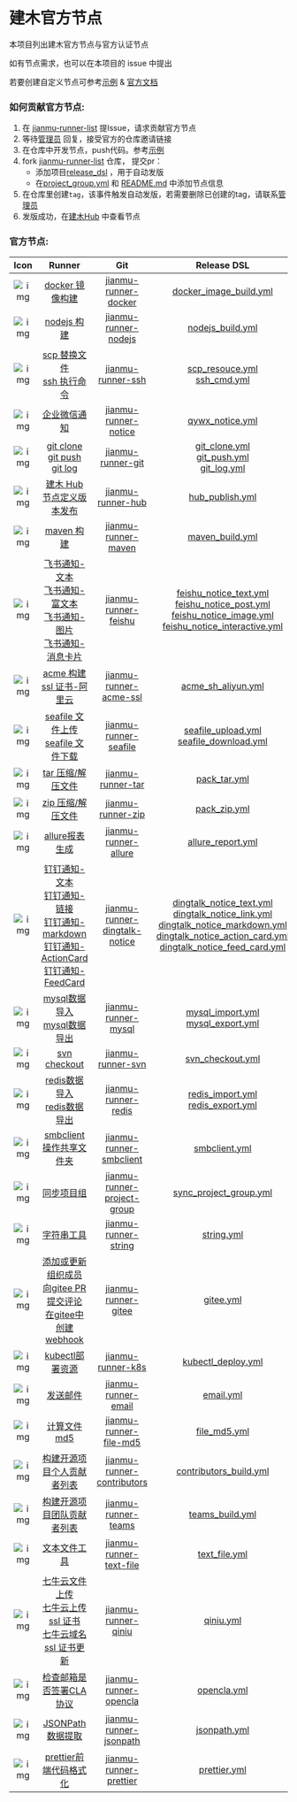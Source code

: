 # 建木官方节点

本项目列出建木官方节点与官方认证节点

如有节点需求，也可以在本项目的 issue 中提出

若要创建自定义节点可参考[示例](https://gitee.com/jianmu-runners/jianmu-runner-example)
& [官方文档](https://docs.jianmu.dev/guide/custom-node.html)

### 如何贡献官方节点:

1. 在 [jianmu-runner-list](https://gitee.com/jianmu-runners/jianmu-runner-list/issues) 提Issue，请求贡献官方节点
2. 等待[管理员](https://gitee.com/liamjung) 回复，接受官方的仓库邀请链接
3. 在仓库中开发节点，push代码。参考[示例](https://gitee.com/jianmu-runners/jianmu-runner-example)
4. fork [jianmu-runner-list](https://gitee.com/jianmu-runners/jianmu-runner-list) 仓库， 提交pr：
    * 添加项目[release_dsl](https://gitee.com/jianmu-runners/jianmu-runner-list/tree/master/release_dsl) ，用于自动发版
    * 在[project_group.yml](https://gitee.com/jianmu-runners/jianmu-runner-list/blob/master/project_group.yml) 和 [README.md](https://gitee.com/jianmu-runners/jianmu-runner-list/blob/master/README.md) 中添加节点信息
5. 在仓库里创建`tag`，该事件触发自动发版，若需要删除已创建的tag，请联系[管理员](https://gitee.com/liamjung)
6. 发版成功，在[建木Hub](https://hub.jianmu.run/) 中查看节点

### 官方节点:

|                             Icon                             |                            Runner                            |                             Git                              |                         Release DSL                          |                            Author                            |
| :----------------------------------------------------------: | :----------------------------------------------------------: | :----------------------------------------------------------: | :----------------------------------------------------------: | :----------------------------------------------------------: |
| ![img](https://img.jianmu.run/node-definition/icon/FvWtndEdOK9WmEc8WCmvKLYpy2Xv?imageView2/2/w/30/h/30/interlace/1/q/100%7CroundPic/radius/!25.5p) | [docker 镜像构建](https://hub.jianmu.run/_/docker_image_build) | [jianmu-runner-docker](https://gitee.com/jianmu-runners/jianmu-runner-docker.git) | [docker_image_build.yml](./release_dsl/docker_image_build.yml) |             [邵嘉诚](https://gitee.com/MKAlieZ)              |
| ![img](https://img.jianmu.run/node-definition/icon/FpON0edVLhS5j3Kgvs9i-rwljruu?imageView2/2/w/30/h/30/interlace/1/q/100%7CroundPic/radius/!25.5p) |     [nodejs 构建](https://hub.jianmu.run/_/nodejs_build)     | [jianmu-runner-nodejs](https://gitee.com/jianmu-runners/jianmu-runner-nodejs.git) |      [nodejs_build.yml](./release_dsl/nodejs_build.yml)      |             [邵嘉诚](https://gitee.com/MKAlieZ)              |
| ![img](https://img.jianmu.run/node-definition/icon/FuR2Q_RwpR-J1vBT5vQ9nhl3cRGG?imageView2/2/w/30/h/30/interlace/1/q/100%7CroundPic/radius/!25.5p) | [scp 替换文件](https://hub.jianmu.run/_/scp_resouce) <br>[ssh 执行命令](https://hub.jianmu.run/_/ssh_cmd) | [jianmu-runner-ssh](https://gitee.com/jianmu-runners/jianmu-runner-ssh.git) | [scp_resouce.yml](./release_dsl/scp_resouce.yml) <br/>[ssh_cmd.yml](./release_dsl/ssh_cmd.yml) |             [邵嘉诚](https://gitee.com/MKAlieZ)              |
| ![img](https://img.jianmu.run/node-definition/icon/Fm-mFNmB-yLjzHprqYzStHx12E0t?imageView2/2/w/30/h/30/interlace/1/q/100%7CroundPic/radius/!25.5p) |     [企业微信通知](https://hub.jianmu.run/_/qywx_notice)     | [jianmu-runner-notice](https://gitee.com/jianmu-runners/jianmu-runner-notice.git) |       [qywx_notice.yml](./release_dsl/qywx_notice.yml)       |             [邵嘉诚](https://gitee.com/MKAlieZ)              |
| ![img](https://img.jianmu.run/node-definition/icon/FikR5g_gILRZjr-olpMqypjhfuj3?imageView2/2/w/30/h/30/interlace/1/q/100%7CroundPic/radius/!25.5p) | [git clone](https://hub.jianmu.run/_/git_clone) <br>[git push](https://hub.jianmu.run/_/git_push)<br/>[git log](https://hub.jianmu.run/_/git_log) | [jianmu-runner-git](https://gitee.com/jianmu-runners/jianmu-runner-git.git) | [git_clone.yml](./release_dsl/git_clone.yml)<br/>[git_push.yml](./release_dsl/git_push.yml)<br/>[git_log.yml](./release_dsl/git_log.yml) |              [黄熙](https://gitee.com/canon_xi)              |
| ![img](https://img.jianmu.run/node-definition/icon/FuldakfWy16et8gfoLhrhqjmrFgA?imageView2/2/w/30/h/30/interlace/1/q/100%7CroundPic/radius/!25.5p) | [建木 Hub 节点定义版本发布](https://hub.jianmu.run/_/hub_publish) | [jianmu-runner-hub](https://gitee.com/jianmu-runners/jianmu-runner-hub.git) |       [hub_publish.yml](./release_dsl/hub_publish.yml)       |            [daihw](https://gitee.com/generations)            |
| ![img](https://img.jianmu.run/node-definition/icon/FjIcOhP7DXyU8LfuoqkQ96hK7itw?imageView2/2/w/30/h/30/interlace/1/q/100%7CroundPic/radius/!25.5p) |      [maven 构建](https://hub.jianmu.run/_/maven_build)      | [jianmu-runner-maven](https://gitee.com/jianmu-runners/jianmu-runner-maven.git) |       [maven_build.yml](./release_dsl/maven_build.yml)       |             [邵嘉诚](https://gitee.com/MKAlieZ)              |
| ![img](https://img.jianmu.run/node-definition/icon/FhaFsSZDMEklnTnzLc1qcj1IWXH5?imageView2/2/w/30/h/30/interlace/1/q/100%7CroundPic/radius/!25.5p) | [飞书通知-文本](https://hub.jianmu.run/_/feishu_notice_text) <br> [飞书通知-富文本](https://hub.jianmu.run/_/feishu_notice_post) <br>[飞书通知-图片](https://hub.jianmu.run/_/feishu_notice_image) <br>[飞书通知-消息卡片](https://hub.jianmu.run/_/feishu_notice_interactive) | [jianmu-runner-feishu](https://gitee.com/jianmu-runners/jianmu-runner-feishu.git) | [feishu_notice_text.yml](./release_dsl/feishu_notice_text.yml) <br/>[feishu_notice_post.yml](./release_dsl/feishu_notice_post.yml) <br/>[feishu_notice_image.yml](./release_dsl/feishu_notice_image.yml) <br/>[feishu_notice_interactive.yml](./release_dsl/feishu_notice_interactive.yml) |            [daihw](https://gitee.com/generations)            |
| ![img](https://img.jianmu.run/node-definition/icon/FhJotcreNFwAAio6zF-d75-zuCCf?imageView2/2/w/30/h/30/interlace/1/q/100%7CroundPic/radius/!25.5p) | [acme 构建 ssl 证书-阿里云](https://hub.jianmu.run/_/acme_ssl_aliyun) | [jianmu-runner-acme-ssl](https://gitee.com/jianmu-runners/jianmu-runner-acme-ssl.git) |   [acme_sh_aliyun.yml](./release_dsl/acme_ssl_aliyun.yml)    |              [黄熙](https://gitee.com/canon_xi)              |
| ![img](https://img.jianmu.run/node-definition/icon/FjG9eU2DVdG-5eC9DUQ_juPkyie2?imageView2/2/w/30/h/30/interlace/1/q/100%7CroundPic/radius/!25.5p) | [seafile 文件上传](https://hub.jianmu.run/_/seafile_upload) <br>[seafile 文件下载](https://hub.jianmu.run/_/seafile_download) | [jianmu-runner-seafile](https://gitee.com/jianmu-runners/jianmu-runner-seafile.git) | [seafile_upload.yml](./release_dsl/seafile_upload.yml)<br />[seafile_download.yml](./release_dsl/seafile_download.yml) |              [黄熙](https://gitee.com/canon_xi)              |
| ![img](https://img.jianmu.run/node-definition/icon/Fk5hx9DxszYY8DFuHeRW8TaJxPlu?imageView2/2/w/30/h/30/interlace/1/q/100%7CroundPic/radius/!25.5p) |    [tar 压缩/解压文件](https://hub.jianmu.run/_/pack_tar)    | [jianmu-runner-tar](https://gitee.com/jianmu-runners/jianmu-runner-tar.git) |          [pack_tar.yml](./release_dsl/pack_tar.yml)          |            [daihw](https://gitee.com/generations)            |
| ![img](https://img.jianmu.run/node-definition/icon/FjyC_qHh_xVe2B3Ey4Iaw-Arfebv?imageView2/2/w/30/h/30/interlace/1/q/100%7CroundPic/radius/!25.5p) |    [zip 压缩/解压文件](https://hub.jianmu.run/_/pack_zip)    | [jianmu-runner-zip](https://gitee.com/jianmu-runners/jianmu-runner-zip.git) |          [pack_zip.yml](./release_dsl/pack_zip.yml)          |            [daihw](https://gitee.com/generations)            |
| ![img](https://img.jianmu.run/node-definition/icon/Fn38OYww-GzUxd6ygXGCTNo9FxtZ?imageView2/2/w/30/h/30/interlace/1/q/100%7CroundPic/radius/!25.5p) |   [allure报表生成](https://hub.jianmu.run/_/allure_report)   | [jianmu-runner-allure](https://gitee.com/jianmu-runners/jianmu-runner-allure.git) |     [allure_report.yml](./release_dsl/allure_report.yml)     |            [daihw](https://gitee.com/generations)            |
| ![img](https://img.jianmu.run/node-definition/icon/FkC51eKE7Bln2PT96aERoJZCmkfz?imageView2/2/w/30/h/30/interlace/1/q/100%7CroundPic/radius/!25.5p) | [钉钉通知-文本](https://hub.jianmu.run/_/dingtalk_notice_text) <br> [钉钉通知-链接](https://hub.jianmu.run/_/dingtalk_notice_link) <br> [钉钉通知-markdown](https://hub.jianmu.run/_/dingtalk_notice_markdown) <br> [钉钉通知-ActionCard](https://hub.jianmu.run/_/dingtalk_notice_action_card) <br> [钉钉通知-FeedCard](https://hub.jianmu.run/_/dingtalk_notice_feed_card) | [jianmu-runner-dingtalk-notice](https://gitee.com/jianmu-runners/jianmu-runner-dingtalk.git) | [dingtalk_notice_text.yml](./release_dsl/dingtalk_notice_text.yml) <br/>[dingtalk_notice_link.yml](./release_dsl/dingtalk_notice_link.yml) <br/>[dingtalk_notice_markdown.yml](./release_dsl/dingtalk_notice_markdown.yml) <br/>[dingtalk_notice_action_card.yml](./release_dsl/dingtalk_notice_action_card.yml) <br/>[dingtalk_notice_feed_card.yml](./release_dsl/dingtalk_notice_feed_card.yml) |            [daihw](https://gitee.com/generations)            |
| ![img](https://img.jianmu.run/node-definition/icon/FkkmDW2a2RQLaivatCTK3yeC0t2k?imageView2/2/w/30/h/30/interlace/1/q/100%7CroundPic/radius/!25.5p) | [mysql数据导入](https://hub.jianmu.run/_/mysql_import) <br> [mysql数据导出](https://hub.jianmu.run/_/mysql_export) | [jianmu-runner-mysql](https://gitee.com/jianmu-runners/jianmu-runner-mysql.git) | [mysql_import.yml](./release_dsl/mysql_import.yml) <br/>[mysql_export.yml](./release_dsl/mysql_export.yml) |            [daihw](https://gitee.com/generations)            |
| ![img](https://img.jianmu.run/node-definition/icon/FjEh2QUcFpEZx1bocJfeGdmBKV4e?imageView2/2/w/30/h/30/interlace/1/q/100%7CroundPic/radius/!25.5p) |    [svn checkout](https://hub.jianmu.run/_/svn_checkout)     | [jianmu-runner-svn](https://gitee.com/jianmu-runners/jianmu-runner-svn.git) |      [svn_checkout.yml](./release_dsl/svn_checkout.yml)      |              [吴奇](https://gitee.com/ImageWQ)               |
| ![img](https://img.jianmu.run/node-definition/icon/FinkJWhh_h20FXgPjyYZTAu1qXo1?imageView2/2/w/30/h/30/interlace/1/q/100%7CroundPic/radius/!25.5p) | [redis数据导入](https://hub.jianmu.run/_/redis_import) <br> [redis数据导出](https://hub.jianmu.run/_/redis_export) | [jianmu-runner-redis](https://gitee.com/jianmu-runners/jianmu-runner-redis.git) | [redis_import.yml](./release_dsl/redis_import.yml) <br/>[redis_export.yml](./release_dsl/redis_export.yml) |            [daihw](https://gitee.com/generations)            |
| ![img](https://img.jianmu.run/node-definition/icon/FgFrUkBnhN6FVugnW2sMb_CGWaKF?imageView2/2/w/30/h/30/interlace/1/q/100%7CroundPic/radius/!25.5p) | [smbclient操作共享文件夹](https://hub.jianmu.run/_/smbclient) | [jianmu-runner-smbclient](https://gitee.com/jianmu-runners/jianmu-runner-smbclient.git) |         [smbclient.yml](./release_dsl/smbclient.yml)         |              [吴奇](https://gitee.com/ImageWQ)               |
| ![img](https://img.jianmu.run/node-definition/icon/FlqdDvA4ayshPkXCIl9w2ka0Btpd?imageView2/2/w/30/h/30/interlace/1/q/100%7CroundPic/radius/!25.5p) |  [同步项目组](https://hub.jianmu.run/_/sync_project_group)   | [jianmu-runner-project-group](https://gitee.com/jianmu-runners/jianmu-runner-project-group.git) | [sync_project_group.yml](./release_dsl/sync_project_group.yml) |            [daihw](https://gitee.com/generations)            |
| ![img](https://img.jianmu.run/node-definition/icon/FipbR3aFUOmzL5rqhaVTB1_1Pj1K?imageView2/2/w/30/h/30/interlace/1/q/100%7CroundPic/radius/!25.5p) |        [字符串工具](https://hub.jianmu.run/_/string)         | [jianmu-runner-string](https://gitee.com/jianmu-runners/jianmu-runner-string.git) |            [string.yml](./release_dsl/string.yml)            |            [daihw](https://gitee.com/generations)            |
| ![img](https://img.jianmu.run/node-definition/icon/FtAyzPvqXDJBhgHLO--Q9CkdagLh?imageView2/2/w/30/h/30/interlace/1/q/100%7CroundPic/radius/!25.5p) | [添加或更新组织成员](https://hub.jianmu.run/_/gitee/1.0.0-member-add)<br>[向gitee PR提交评论](https://hub.jianmu.run/_/gitee/1.0.0-pr-comment)<br/>[在gitee中创建webhook](https://hub.jianmu.run/_/gitee/1.0.0-webhook-create) | [jianmu-runner-gitee](https://gitee.com/jianmu-runners/jianmu-runner-gitee.git) |             [gitee.yml](./release_dsl/gitee.yml)             | [黄熙](https://gitee.com/canon_xi) <br/>[黄熙](https://gitee.com/canon_xi)<br /> [daihw](https://gitee.com/generations) |
| ![img](https://img.jianmu.run/node-definition/icon/FrluwwvH_hfx1GHO4c3qv2gcukCc?imageView2/2/w/30/h/30/interlace/1/q/100%7CroundPic/radius/!25.5p) |  [kubectl部署资源](https://hub.jianmu.run/_/kubectl_deploy)  | [jianmu-runner-k8s](https://gitee.com/jianmu-runners/jianmu-runner-k8s.git) |    [kubectl_deploy.yml](./release_dsl/kubectl_deploy.yml)    |              [黄熙](https://gitee.com/canon_xi)              |
| ![img](https://img.jianmu.run/node-definition/icon/FoYp6c62VmRSpCjk1Q4at4NHAPGd?imageView2/2/w/30/h/30/interlace/1/q/100%7CroundPic/radius/!25.5p) |          [发送邮件](https://hub.jianmu.run/_/email)          | [jianmu-runner-email](https://gitee.com/jianmu-runners/jianmu-runner-email.git) |             [email.yml](./release_dsl/email.yml)             |            [daihw](https://gitee.com/generations)            |
| ![img](https://img.jianmu.run/node-definition/icon/FroQcIBthodJ5NAQMnaZjxzmrU5s?imageView2/2/w/30/h/30/interlace/1/q/100%7CroundPic/radius/!25.5p) |       [计算文件md5](https://hub.jianmu.run/_/file_md5)       | [jianmu-runner-file-md5](https://gitee.com/jianmu-runners/jianmu-runner-file-md5) |          [file_md5.yml](./release_dsl/file_md5.yml)          |              [黄熙](https://gitee.com/canon_xi)              |
| ![img](https://img.jianmu.run/node-definition/icon/Fvo3th67o4pp_v61mBgEeEgx1FnN?imageView2/2/w/30/h/30/interlace/1/q/100%7CroundPic/radius/!25.5p) | [构建开源项目个人贡献者列表](https://hub.jianmu.run/_/contributors_build) | [jianmu-runner-contributors](https://gitee.com/jianmu-runners/jianmu-runner-contributors.git) | [contributors_build.yml](./release_dsl/contributors_build.yml) |              [黄熙](https://gitee.com/canon_xi)              |
| ![img](https://img.jianmu.run/node-definition/icon/FvSdxG1UzMzITgl-qHelV7cNhlrF?imageView2/2/w/30/h/30/interlace/1/q/100%7CroundPic/radius/!25.5p) | [构建开源项目团队贡献者列表](https://hub.jianmu.run/_/teams_build) | [jianmu-runner-teams](https://gitee.com/jianmu-runners/jianmu-runner-teams.git) |       [teams_build.yml](./release_dsl/teams_build.yml)       |              [黄熙](https://gitee.com/canon_xi)              |
| ![img](https://img.jianmu.run/node-definition/icon/Fub21RCA6F9__cLzeuw_KZiwSyfc?imageView2/2/w/30/h/30/interlace/1/q/100%7CroundPic/radius/!25.5p) | [文本文件工具](https://hub.jianmu.run/_/text_file)           | [jianmu-runner-text-file](https://gitee.com/jianmu-runners/jianmu-runner-text-file.git) |       [text_file.yml](./release_dsl/text_file.yml)       |              [daihw](https://gitee.com/generations)              |
| ![img](https://img.jianmu.run/node-definition/icon/FjLa8W_mgaQc6ZuZ_JccCyxY4wDr?imageView2/2/w/30/h/30/interlace/1/q/100%7CroundPic/radius/!25.5p) |[七牛云文件上传](https://hub.jianmu.run/_/qiniu/1.0.0-file-upload) <br> [七牛云上传 ssl 证书](https://hub.jianmu.run/_/qiniu/1.0.0-ssl-upload) <br> [七牛云域名 ssl 证书更新](https://hub.jianmu.run/_/qiniu/1.0.0-domain-ssl-update) | [jianmu-runner-qiniu](https://gitee.com/jianmu-runners/jianmu-runner-qiniu.git) |    [qiniu.yml](./release_dsl/qiniu.yml)                  | [comyan](https://gitee.com/comyan) <br> [comyan](https://gitee.com/comyan) <br>[冯浩](https://gitee.com/qbhfh) |
| ![img]() | [检查邮箱是否签署CLA协议](https://hub.jianmu.run/_/opencla/1.0.0-check)           | [jianmu-runner-opencla](https://gitee.com/jianmu-runners/jianmu-runner-opencla.git) |       [opencla.yml](./release_dsl/opencla.yml)       |              [daihw](https://gitee.com/generations)              |
| ![img](https://jianmuhub.img.dghub.cn/node-definition/icon/FtBjnNx2TQYMhsvfOelRc6jshO3a?imageMogr2/thumbnail/96x/sharpen/1/q/100%7CroundPic/radius/!25.5p) | [JSONPath数据提取](https://hub.jianmu.run/_/jsonpath)           | [jianmu-runner-jsonpath](https://gitee.com/jianmu-runners/jianmu-runner-jsonpath.git) |       [jsonpath.yml](./release_dsl/jsonpath.yml)       |              [daihw](https://gitee.com/generations)              |
| ![img]() | [prettier前端代码格式化](https://hub.jianmu.run/_/prettier)           | [jianmu-runner-prettier](https://gitee.com/jianmu-runners/jianmu-runner-prettier.git) |       [prettier.yml](./release_dsl/prettier.yml)       |              [comyan](https://gitee.com/comyan)              |
